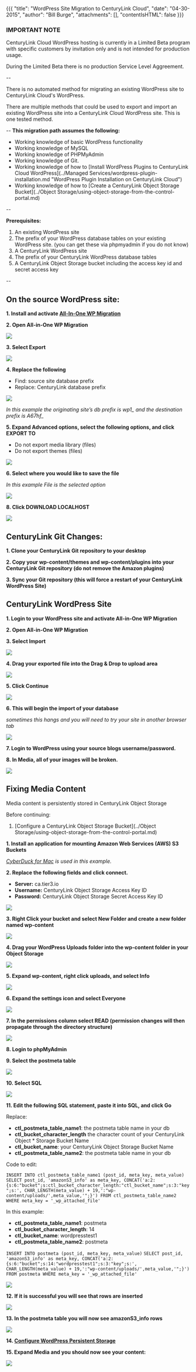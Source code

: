 {{{
  "title": "WordPress Site Migration to CenturyLink Cloud",
  "date": "04-30-2015",
  "author": "Bill Burge",
  "attachments": [],
  "contentIsHTML": false
}}}
### IMPORTANT NOTECenturyLink Cloud WordPress hosting is currently in a Limited Beta program with specific customers by invitation only and is not intended for production usage.During the Limited Beta there is no production Service Level Aggreement.--

There is no automated method for migrating an existing WordPress site to CenturyLink Cloud's WordPress.

There are multiple methods that could be used to export and import an existing WordPress site into a CenturyLink Cloud WordPress site. This is one tested method. 

--
**This migration path assumes the following:**

* Working knowledge of basic WordPress functionality
* Working knowledge of MySQL
* Working knowledge of PHPMyAdmin
* Working knowledge of Git.
* Working knowledge of how to [Install WordPress Plugins to CenturyLink Cloud WordPress](../Managed Services/wordpress-plugin-installation.md "WordPress Plugin Installation on CenturyLink Cloud")
* Working knowledge of how to [Create a CenturyLink Object Storage Bucket](../Object Storage/using-object-storage-from-the-control-portal.md)

--

**Prerequisites:**

1.	An existing WordPress site2.	The prefix of your WordPress database tables on your existing WordPress site. (you can get these via phpmyadmin if you do not know)3.	A CenturyLink WordPress site4.	The prefix of your CenturyLink WordPress database tables
5. A CenturyLink Object Storage bucket including the access key id and secret access key--


## On the source WordPress site:**1. Install and activate [All-In-One WP Migration](https://wordpress.org/plugins/all-in-one-wp-migration/ "All-In-One WP Migration Plugin")**

**2. Open All-in-One WP Migration**

![](../images/wp_site_migration/wp_site_migration_00.png)

**3. Select Export**

![](../images/wp_site_migration/wp_site_migration_01.png) **4. Replace the following**

* Find: source site database prefix
* Replace: CenturyLink database prefix

![](../images/wp_site_migration/wp_site_migration_02.png)*In this example the originating site’s db prefix is wp1_ and the destination prefix is A67hf_*
	
**5. Expand Advanced options, select the following options, and click EXPORT TO**
* Do not export media library (files)* Do not export themes (files)

![](../images/wp_site_migration/wp_site_migration_03.png)

**6.	Select where you would like to save the file***In this example File is the selected option*
	
![](../images/wp_site_migration/wp_site_migration_04.png)

**8.	Click DOWNLOAD LOCALHOST**

![](../images/wp_site_migration/wp_site_migration_05.png)


## CenturyLink Git Changes:

**1. Clone your CenturyLink Git repository to your desktop**
**2. Copy your wp-content/themes and wp-content/plugins into your CenturyLink Git repository (do not remove the Amazon plugins)**
**3. Sync your Git repository (this will force a restart of your CenturyLink WordPress Site)**

## CenturyLink WordPress Site**1. Login to your WordPress site and activate All-in-One WP Migration**
**2. Open All-in-One WP Migration**

**3. Select Import**

![](../images/wp_site_migration/wp_site_migration_06.png)

**4. Drag your exported file into the Drag & Drop to upload area**

![](../images/wp_site_migration/wp_site_migration_07.png)

**5. Click Continue**

![](../images/wp_site_migration/wp_site_migration_08.png)

**6. This will begin the import of your database**

*sometimes this hangs and you will need to try your site in another browser tab*

![](../images/wp_site_migration/wp_site_migration_09.png)

**7. Login to WordPress using your source blogs username/password.****8. In Media, all of your images will be broken.**

![](../images/wp_site_migration/wp_site_migration_10.png)

## Fixing Media Content

Media content is persistently stored in CenturyLink Object Storage

Before continuing:

1. [Configure a CenturyLink Object Storage Bucket](../Object Storage/using-object-storage-from-the-control-portal.md)


**1. Install an application for mounting Amazon Web Services (AWS) S3 Buckets**

_[CyberDuck for Mac](https://cyberduck.io) is used in this example._**2. Replace the following fields and click connect.**
 * **Server:** ca.tier3.io
 * **Username:** CenturyLink Object Storage Access Key ID
 * **Password:** CenturyLink Object Storage Secret Access Key ID

![](../images/wp_site_migration/wp_site_migration_11.png) 

**3. Right Click your bucket and select New Folder and create a new folder named wp-content**![](../images/wp_site_migration/wp_site_migration_12.png) **4. Drag your WordPress Uploads folder into the wp-content folder in your Object Storage** ![](../images/wp_site_migration/wp_site_migration_13.png) 
**5. Expand wp-content, right click uploads, and select Info**![](../images/wp_site_migration/wp_site_migration_14.png) 
 **6. Expand the settings icon and select Everyone**

![](../images/wp_site_migration/wp_site_migration_15.png) 
**7. In the permissions column select READ (permission changes will then propagate through the directory structure)** 

![](../images/wp_site_migration/wp_site_migration_16.png) 

**8. Login to phpMyAdmin**
**9. Select the postmeta table**

![](../images/wp_site_migration/wp_site_migration_17.png) 
	**10.	Select SQL**

![](../images/wp_site_migration/wp_site_migration_18.png) 

**11. Edit the following SQL statement, paste it into SQL, and click Go**

Replace:

* **ctl\_postmeta\_table_name1**: the postmeta table name in your db
* **ctl\_bucket\_character\_length** the character count of your CenturyLink Object * Storage Bucket Name
* **ctl\_bucket\_name**: your CenturyLink Object Storage Bucket Name
* **ctl\_postmeta\_table\_name2**: the postmeta table name in your db

Code to edit:

`INSERT INTO ctl_postmeta_table_name1 (post_id, meta_key, meta_value)`
`SELECT post_id, 'amazonS3_info' as meta_key, CONCAT('a:2:{s:6:"bucket";s:ctl_bucket_character_length:"ctl_bucket_name";s:3:"key";s:', CHAR_LENGTH(meta_value) + 19,':"wp-content/uploads/',meta_value,'";}') FROM ctl_postmeta_table_name2 WHERE meta_key = '_wp_attached_file'`

In this example:

* **ctl\_postmeta\_table_name1**: postmeta
* **ctl\_bucket\_character\_length**: 14
* **ctl\_bucket\_name**: wordpresstest1
* **ctl\_postmeta\_table\_name2**: postmeta

`INSERT INTO postmeta (post_id, meta_key, meta_value)`
`SELECT post_id, 'amazonS3_info' as meta_key, CONCAT('a:2:{s:6:"bucket";s:14:"wordpresstest1";s:3:"key";s:', CHAR_LENGTH(meta_value) + 19,':"wp-content/uploads/',meta_value,'";}') FROM postmeta WHERE meta_key = '_wp_attached_file'`
	
![](../images/wp_site_migration/wp_site_migration_19.png) 
**12. If it is successful you will see that rows are inserted**

![](../images/wp_site_migration/wp_site_migration_20.png)

**13. In the postmeta table you will now see amazonS3_info rows**

![](../images/wp_site_migration/wp_site_migration_21.png)

**14. [Configure WordPress Persistent Storage](wordpress-persistent-storage-configuration.md)**

**15. Expand Media and you should now see your content:**

![](../images/wp_site_migration/wp_site_migration_22.png)





